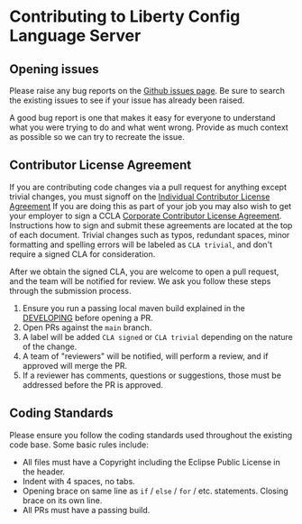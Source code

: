 # Contributing to Liberty Config Language Server

## Opening issues
Please raise any bug reports on the [Github issues page](https://github.com/OpenLiberty/liberty-language-server/issues). Be sure to search the existing issues to see if your issue has already been raised.

A good bug report is one that makes it easy for everyone to understand what you were trying to do and what went wrong. Provide as much context as possible so we can try to recreate the issue.

## Contributor License Agreement
If you are contributing code changes via a pull request for anything except trivial changes, you must signoff on the [Individual Contributor License Agreement](https://github.com/OpenLiberty/open-liberty/blob/release/cla/open-liberty-cla-individual.pdf) If you are doing this as part of your job you may also wish to get your employer to sign a CCLA [Corporate Contributor License Agreement](https://github.com/OpenLiberty/open-liberty/blob/release/cla/open-liberty-cla-corporate.pdf). Instructions how to sign and submit these agreements are located at the top of each document. Trivial changes such as typos, redundant spaces, minor formatting and spelling errors will be labeled as `CLA trivial`, and don't require a signed CLA for consideration.

After we obtain the signed CLA, you are welcome to open a pull request, and the team will be notified for review. We ask you follow these steps through the submission process.
1. Ensure you run a passing local maven build explained in the [DEVELOPING](./DEVELOPING.md) before opening a PR.
2. Open PRs against the `main` branch.
3. A label will be added `CLA signed` or `CLA trivial` depending on the nature of the change.
4. A team of "reviewers" will be notified, will perform a review, and if approved will merge the PR.
5. If a reviewer has comments, questions or suggestions, those must be addressed before the PR is approved.

## Coding Standards
Please ensure you follow the coding standards used throughout the existing code base. Some basic rules include:
* All files must have a Copyright including the Eclipse Public License in the header.
* Indent with 4 spaces, no tabs.
* Opening brace on same line as `if` / `else` / `for` / etc. statements. Closing brace on its own line.
* All PRs must have a passing build.